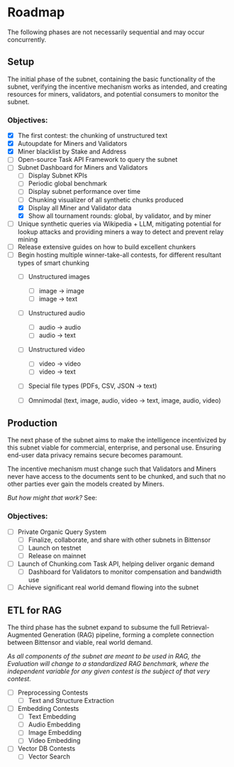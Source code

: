 # Roadmap
The following phases are not necessarily sequential and may occur concurrently.

## Setup
The initial phase of the subnet, containing the basic functionality of the subnet, verifying the incentive mechanism works as intended, and creating resources for miners, validators, and potential consumers to monitor the subnet.

###  Objectives:
- [x] The first contest: the chunking of unstructured text
- [x] Autoupdate for Miners and Validators
- [x] Miner blacklist by Stake and Address
- [ ] Open-source Task API Framework to query the subnet
- [ ] Subnet Dashboard for Miners and Validators
  - [ ] Display Subnet KPIs
  - [ ] Periodic global benchmark
  - [ ] Display subnet performance over time
  - [ ] Chunking visualizer of all synthetic chunks produced
  - [x] Display all Miner and Validator data
  - [x] Show all tournament rounds: global, by validator, and by miner
- [ ] Unique synthetic queries via Wikipedia + LLM, mitigating potential for lookup attacks and providing miners a way to detect and prevent relay mining
- [ ] Release extensive guides on how to build excellent chunkers
- [ ] Begin hosting multiple winner-take-all contests, for different resultant types of smart chunking
  - [ ] Unstructured images
    - [ ] image -> image
    - [ ] image -> text
  - [ ] Unstructured audio
    - [ ] audio -> audio
    - [ ] audio -> text
  - [ ] Unstructured video
    - [ ] video -> video
    - [ ] video -> text
  - [ ] Special file types (PDFs, CSV, JSON -> text)
  - [ ] Omnimodal (text, image, audio, video -> text, image, audio, video)


##  Production
The next phase of the subnet aims to make the intelligence incentivized by this subnet viable for commercial, enterprise, and personal use. Ensuring end-user data privacy remains secure becomes paramount. 

The incentive mechanism must change such that Validators and Miners never have access to the documents sent to be chunked, and such that no other parties ever gain the models created by Miners. 

*But how might that work?* See: 

###  Objectives:
- [ ] Private Organic Query System
    - [ ] Finalize, collaborate, and share with other subnets in Bittensor
    - [ ] Launch on testnet
    - [ ] Release on mainnet
- [ ] Launch of Chunking.com Task API, helping deliver organic demand
    - [ ] Dashboard for Validators to monitor compensation and bandwidth use
- [ ] Achieve significant real world demand flowing into the subnet

## ETL for RAG
The third phase has the subnet expand to subsume the full Retrieval-Augmented Generation (RAG) pipeline, forming a complete connection between Bittensor and viable, real world demand.

*As all components of the subnet are meant to be used in RAG, the Evaluation will change to a standardized RAG benchmark, where the independent variable for any given contest is the subject of that very contest.*

- [ ] Preprocessing Contests
    - [ ] Text and Structure Extraction
- [ ] Embedding Contests
    - [ ] Text Embedding
    - [ ] Audio Embedding
    - [ ] Image Embedding
    - [ ] Video Embedding
- [ ] Vector DB Contests
    - [ ] Vector Search